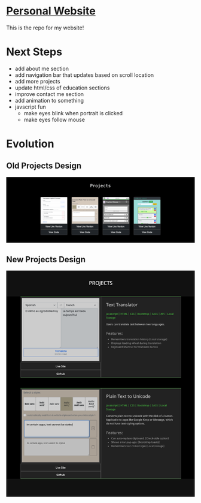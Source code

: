 # [Personal Website](https://www.richard-ng.com/)

This is the repo for my website!

# Next Steps

- add about me section
- add navigation bar that updates based on scroll location
- add more projects
- update html/css of education sections
- improve contact me section
- add animation to something
- javscript fun
  - make eyes blink when portrait is clicked
  - make eyes follow mouse

# Evolution

## Old Projects Design

![old projects design](./github-images/evolution/projects-1.png)

## New Projects Design

![new projects design](./github-images/evolution/projects-2.png)
